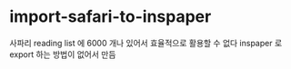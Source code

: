 # import-safari-to-inspaper

사파리 reading list 에 6000 개나 있어서 효율적으로 활용할 수 없다
inspaper 로 export 하는 방법이 없어서 만듬
